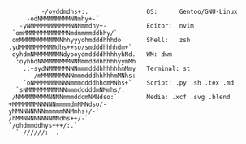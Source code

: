 ```
         -/oyddmdhs+:.                OS:      Gentoo/GNU-Linux
     -odNMMMMMMMMNNmhy+-`             
   -yNMMMMMMMMMMMNNNmmdhy+-           Editor:  nvim
 `omMMMMMMMMMMMMNmdmmmmddhhy/`        
 omMMMMMMMMMMMNhhyyyohmdddhhhdo`      Shell:   zsh
.ydMMMMMMMMMMdhs++so/smdddhhhhdm+`    
 oyhdmNMMMMMMMNdyooydmddddhhhhyhNd.   WM: dwm
  :oyhhdNNMMMMMMMNNNmmdddhhhhhyymMh   
    .:+sydNMMMMMNNNmmmdddhhhhhhmMmy   Terminal: st
       /mMMMMMMNNNmmmdddhhhhhmMNhs:   
    `oNMMMMMMMNNNmmmddddhhdmMNhs+`    Script: .py .sh .tex .md
  `sNMMMMMMMMNNNmmmdddddmNMmhs/.      
 /NMMMMMMMMNNNNmmmdddmNMNdso:`        Media: .xcf .svg .blend
+MMMMMMMNNNNNmmmmdmNMNdso/-           
yMMNNNNNNNmmmmmNNMmhs+/-`             
/hMMNNNNNNNNMNdhs++/-`                
`/ohdmmddhys+++/:.`
  `-//////:--.
```

<!--
**c-torre/c-torre** is a ✨ _special_ ✨ repository because its `README.md` (this file) appears on your GitHub profile.

Here are some ideas to get you started:

- 🔭 I’m currently working on ...
- 🌱 I’m currently learning ...
- 👯 I’m looking to collaborate on ...
- 🤔 I’m looking for help with ...
- 💬 Ask me about ...
- 📫 How to reach me: ...
- 😄 Pronouns: ...
- ⚡ Fun fact: ...
-->

